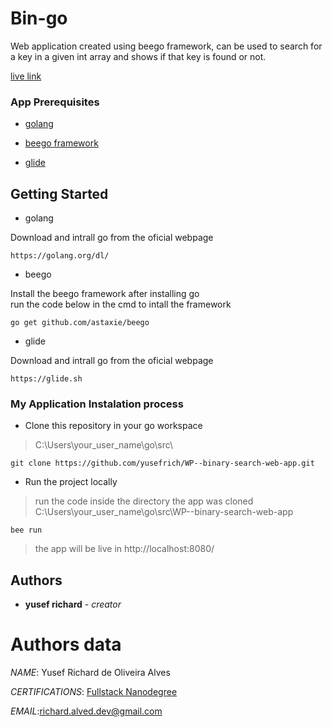 
# Bin-go

Web application created using beego framework, can be used to search for a key in a given 
int array and shows if that key is found or not.

[live link](http://bin-go.herokuapp.com)

### App Prerequisites

* [golang](https://golang.org/dl/)

* [beego framework](https://beego.me)

* [glide](https://glide.sh)

## Getting Started
* golang

Download and intrall go from the oficial webpage
```
https://golang.org/dl/
```
* beego

Install the beego framework after installing go <br>
run the code below in the cmd to intall the framework
```
go get github.com/astaxie/beego
```
* glide

Download and intrall go from the oficial webpage
```
https://glide.sh
```

### My Application Instalation process

* Clone this repository in your go workspace 
>C:\Users\your_user_name\go\src\

```
git clone https://github.com/yusefrich/WP--binary-search-web-app.git
```

* Run the project locally
>run the code inside the directory the app was cloned<br>
>C:\Users\your_user_name\go\src\WP--binary-search-web-app
```
bee run
```
>the app will be live in http://localhost:8080/


## Authors


* **yusef richard** - *creator*



# Authors data

 *NAME*: Yusef Richard de Oliveira Alves <p>
 *CERTIFICATIONS*: [Fullstack Nanodegree](https://graduation.udacity.com/confirm/7HRKSSF9) <p>
 *EMAIL*:richard.alved.dev@gmail.com <p>
